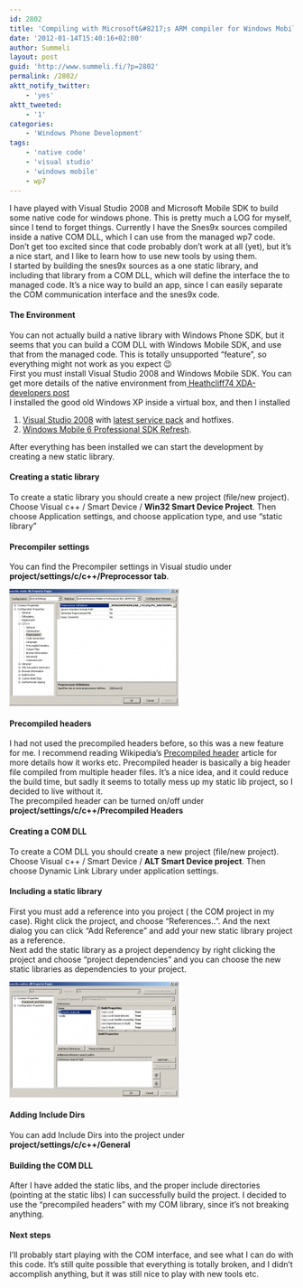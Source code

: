 ```yaml
---
id: 2802
title: 'Compiling with Microsoft&#8217;s ARM compiler for Windows Mobile with Visual Studio'
date: '2012-01-14T15:40:16+02:00'
author: Summeli
layout: post
guid: 'http://www.summeli.fi/?p=2802'
permalink: /2802/
aktt_notify_twitter:
    - 'yes'
aktt_tweeted:
    - '1'
categories:
    - 'Windows Phone Development'
tags:
    - 'native code'
    - 'visual studio'
    - 'windows mobile'
    - wp7
---
```


I have played with Visual Studio 2008 and Microsoft Mobile SDK to build some native code for windows phone. This is pretty much a LOG for myself, since I tend to forget things. Currently I have the Snes9x sources compiled inside a native COM DLL, which I can use from the managed wp7 code. Don’t get too excited since that code probably don’t work at all (yet), but it’s a nice start, and I like to learn how to use new tools by using them.  
I started by building the snes9x sources as a one static library, and including that library from a COM DLL, which will define the interface the to managed code. It’s a nice way to build an app, since I can easily separate the COM communication interface and the snes9x code.

#### The Environment

You can not actually build a native library with Windows Phone SDK, but it seems that you can build a COM DLL with Windows Mobile SDK, and use that from the managed code. This is totally unsupported “feature”, so everything might not work as you expect 😉  
First you must install Visual Studio 2008 and Windows Mobile SDK. You can get more details of the native environment from[ Heathcliff74 XDA-developers post](http://forum.xda-developers.com/showthread.php?t=1299134)  
I installed the good old Windows XP inside a virtual box, and then I installed

1. [Visual Studio 2008](http://www.microsoft.com/visualstudio/en-us/products/2008-editions) with [latest service pack](http://www.microsoft.com/download/en/details.aspx?id=10986) and hotfixes.
2. [Windows Mobile 6 Professional SDK Refresh](http://www.microsoft.com/download/en/details.aspx?id=6135).

After everything has been installed we can start the development by creating a new static library.

#### Creating a static library    

To create a static library you should create a new project (file/new project). Choose Visual c++ / Smart Device / **Win32 Smart Device Project**. Then choose Application settings, and choose application type, and use “static library”

#### Precompiler settings

You can find the Precompiler settings in Visual studio under **project/settings/c/c++/Preprocessor tab**.

[![settings](/wp-content/uploads/2012/01/vs_preprocessor-300x207.png)](/wp-content/uploads/2012/01/vs_preprocessor.png)

#### Precompiled headers

I had not used the precompiled headers before, so this was a new feature for me. I recommend reading Wikipedia’s [Precompiled header](http://en.wikipedia.org/wiki/Precompiled_header) article for more details how it works etc. Precompiled header is basically a big header file compiled from multiple header files. It’s a nice idea, and it could reduce the build time, but sadly it seems to totally mess up my static lib project, so I decided to live without it.  
The precompiled header can be turned on/off under **project/settings/c/c++/Precompiled Headers**

#### Creating a COM DLL

To create a COM DLL you should create a new project (file/new project). Choose Visual c++ / Smart Device / **ALT Smart Device project**. Then choose Dynamic Link Library under application settings.

#### Including a static library

First you must add a reference into you project ( the COM project in my case). Right click the project, and choose “References..”. And the next dialog you can click “Add Reference” and add your new static library project as a reference.  
Next add the static library as a project dependency by right clicking the project and choose “project dependencies” and you can choose the new static libraries as dependencies to your project.

[![project references](/wp-content/uploads/2012/01/references-300x205.png)](/wp-content/uploads/2012/01/references.png)

#### Adding Include Dirs

You can add Include Dirs into the project under **project/settings/c/c++/General**

#### Building the COM DLL

After I have added the static libs, and the proper include directories (pointing at the static libs) I can successfully build the project. I decided to use the “precompiled headers” with my COM library, since it’s not breaking anything.

#### Next steps

I’ll probably start playing with the COM interface, and see what I can do with this code. It’s still quite possible that everything is totally broken, and I didn’t accomplish anything, but it was still nice to play with new tools etc.